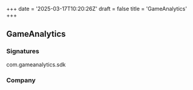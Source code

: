 +++
date = '2025-03-17T10:20:26Z'
draft = false
title = 'GameAnalytics'
+++

## GameAnalytics


### Signatures

com.gameanalytics.sdk

### Company

